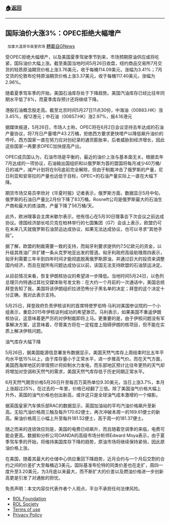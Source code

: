 ###  [:house:返回](README.md)
---


## 国际油价大涨3%：OPEC拒绝大幅增产
` 加拿大温哥华英里农场` [轉載自GNews](https://gnews.org/zh-hans/2622267/)

受OPEC拒绝大幅增产，以及美国夏季驾驶季节到来，市场预期原油供应或将吃紧，国际油价大幅上涨。截至美国当地时间5月26日收盘，纽约商品交易所7月交货的轻质原油期货价格上涨3.76美元，收于每桶114.09美元，涨幅为3.41%；7月交货的伦敦布伦特原油期货价格上涨3.37美元，收于每桶117.40美元，涨幅为2.96%。
 
随着夏季驾车季的开始，美国石油库存处于下降趋势。美国汽油库存已经比往年同期水平低了8%，而夏季库存预计还将继续下降。
 
港股石油概念股走高。截至北京时间5月27日11点30份，中海油（00883.HK）涨3.45%，报12港元；中石油（00857.HK）涨2.97%，报4.16港元
 
据媒体报道，5月26日，市场人士称，OPEC将在6月2日会议坚持去年达成的石油产量协议，将7月日产量增产43.2万桶，拒绝西方要求更快增产以降低飙升油价的呼吁。西方国家一直在努力应对创纪录的通货膨胀率，后者威胁到经济增长，因此这些国家一再要求OPEC加快提高产出。
 
OPEC成员国认为，石油市场是平衡的，最近的油价上涨与基本面无关。根据去年7月达成的一项协议，石油输出国组织和以俄罗斯为首的盟国将每月减少40万桶/日的减产，减产计划将在9月底前完全解除，但由于制裁冲击了俄罗斯的产量，尼日利亚和安哥拉的产量也远低于目标，OPEC+的石油产量实际上一直在大幅下降。
 
期货市场交易员李欣对《华夏时报》记者表示，俄罗斯方面，数据显示5月中旬，俄罗斯的石油日产量比2月份下降了83万桶。Rosneft公司是俄罗斯最大的石油生产商和最大的炼油商，产量下降了56万桶/天。
 
此外，欧洲理事会主席米歇尔表示，他有信心在5月30日理事会下次会议之前达成协议。德国经济部长哈贝克在柏林举行的七国集团（G7）会谈上表示，欧盟仍可在未来几天就俄罗斯石油禁运达成协议，如果无法达成协议，也可以寻求“其他手段”。
 
据了解，欧盟的制裁需要一致的支持，而匈牙利要求提供约7.5亿欧元的资金，以升级其炼油厂并扩建一条从克罗地亚出发的管道。匈牙利政府高级助理周四表示，匈牙利需要三年半到四年时间才能彻底脱离俄罗斯原油，并通过巨大的投资来调整国内经济，而且在就所有问题达成协议以前，该国无法支持欧盟的石油禁运决定。
 
从目前情况来看，恢复伊朗核协议的希望进一步降低。当地时间5月24日，以色列总理贝内特通过其社交媒体账号发文称：在大约一个月前的一次通话中，美国总统拜登告知了我，美国将该伊朗组织拉进恐怖分子黑名单的决定；拜登的这个决定十分正确，我对此表示支持。
 
5月25日，拜登政府负责伊核谈判的首席特使罗伯特·马利对美国参议院的一个小组表示，重启2015年伊核谈判成功的希望渺茫。马利表示，如果美国不重返伊朗核协议，这意味着更严厉的对伊制裁即将上马。更重要的是，由于伊核问题没有军事解决方案，这意味着，尽管美方将在一定程度上阻碍伊朗的核项目，但不能在实质上解决伊核问题。
 
油气库存大幅下降
 
5月26日，据美国能源信息署发布数据显示，美国天然气库存上周结束时比五年平均水平低15%以上，由于库存量小于正常水平，进一步推高气价。而在天气方面，美国西海岸地区的旱情预计将抑制水力发电，而东部地区预计比往年更热的天气却将增加对空调和天然气的需求，美国天然气库存低于历史同期正常水平。
 
6月天然气期货价格5月26日升至每百万英热单位9.30美元，当日上涨3.7%，本月上涨超过25%，在过去的一年里，价格已经翻了三倍。除了美国油气价格大幅上升外，英国的油气价格也创出新高，或许这只是全球油气成本激增的一个缩影。
 
据英国皇家汽车俱乐部RAC的数据显示，英国加油站的平均汽油价格飙升至新高。无铅汽油价格周三触及每升170.62便士，再次冲破本周一的169.61便士的新高。柴油价格周三小幅上升至每升181.52便士，高于周一的181.37便士。
 
随之而来的连锁效应则是，美国的电费已经飙升，而且随着空调季的来临，电费可能会更高。数据和分析公司OANDA的高级市场分析师Edward Moya表示，由于夏季驾车季的开始，将维持美国库存下降的趋势，原油市场将继续保持紧俏，因此原油价格上涨。
 
在美国，随着其最大的仓储中心供应重回下降趋势，近月合约与一个月后交割的合约之间的价差扩大至每桶近3美元。国际基准布伦特的同类价差也在走扩，周四一度升至3.20美元，为3月底以来最大，而不断扩大的价差以及燃油价格进一步创新高更是引发了对通胀的担忧。

免责声明：本文内容仅代表作者个人观点，平台不承担任何法律风险。
  
- [ROL Foundation](https://rolfoundation.org/)
- [ROL Society](https://rolsociety.org/)
- [Terms of use](https://gnews.org/terms-of-use-3/)
- [Privacy Policy](https://gnews.org/privacy-policy/)
